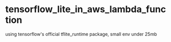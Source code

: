 # tensorflow_lite_in_aws_lambda_function
using tensorflow's official tflite_runtime package, small env under 25mb
